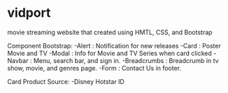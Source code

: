 # vidport
movie streaming website that created using HMTL, CSS, and Bootstrap

Component Bootstrap:
-Alert : Notification for new releases
-Card : Poster Movie and TV
-Modal : Info for Movie and TV Series when card clicked
-Navbar : Menu, search bar, and sign in.
-Breadcrumbs : Breadcrumb in tv show, movie, and genres page.
-Form : Contact Us in footer.

Card Product Source:
-Disney Hotstar ID
